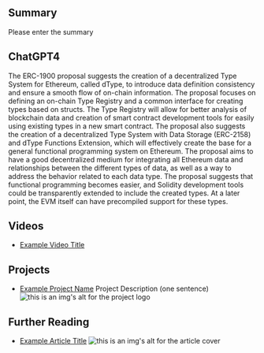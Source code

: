 ## Summary

Please enter the summary

## ChatGPT4

The ERC-1900 proposal suggests the creation of a decentralized Type System for Ethereum, called dType, to introduce data definition consistency and ensure a smooth flow of on-chain information. The proposal focuses on defining an on-chain Type Registry and a common interface for creating types based on structs. The Type Registry will allow for better analysis of blockchain data and creation of smart contract development tools for easily using existing types in a new smart contract. The proposal also suggests the creation of a decentralized Type System with Data Storage (ERC-2158) and dType Functions Extension, which will effectively create the base for a general functional programming system on Ethereum. The proposal aims to have a good decentralized medium for integrating all Ethereum data and relationships between the different types of data, as well as a way to address the behavior related to each data type. The proposal suggests that functional programming becomes easier, and Solidity development tools could be transparently extended to include the created types. At a later point, the EVM itself can have precompiled support for these types.

## Videos

- [Example Video Title](https://www.youtube.com/watch?v=TDGq4aeevgY)

## Projects

- [Example Project Name](https://xxxx.xxx/xxxxx) Project Description (one sentence) ![this is an img's alt for the project logo](https://xxxx.xxx/project-logo.xxx)

## Further Reading

- [Example Article Title](https://xxxx.xxx/xxxxx) ![this is an img's alt for the article cover](https://xxxx.xxx/article-cover.xxx)
